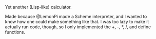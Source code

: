 Yet another (Lisp-like) calculator.

Made because @LemonPi made a Scheme interpreter, and I wanted to know how one could make something like that. I was too lazy to make it actually run code, though, so I only implemented the +, -, *, /, and define functions.